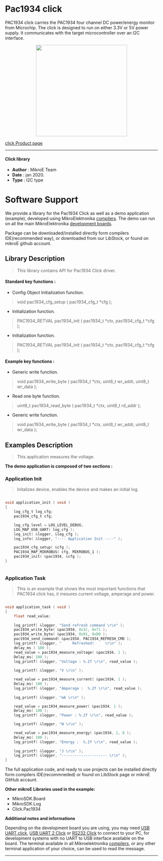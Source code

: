 
# Pac1934 click

PAC1934 click carries the PAC1934 four channel DC power/energy monitor from Microchip. The click is designed to run on either 3.3V or 5V power supply. It communicates with the target microcontroller over an I2C interface.

<p align="center">
  <img src="https://download.mikroe.com/images/click_for_ide/pac1934_click.png" height=300px>
</p>

[click Product page](<https://www.mikroe.com/pac1934-click>)

---


#### Click library 

- **Author**        : MikroE Team
- **Date**          : jan 2020.
- **Type**          : I2C type


# Software Support

We provide a library for the Pac1934 Click 
as well as a demo application (example), developed using MikroElektronika 
[compilers](https://shop.mikroe.com/compilers). 
The demo can run on all the main MikroElektronika [development boards](https://shop.mikroe.com/development-boards).

Package can be downloaded/installed directly form compilers IDE(recommended way), or downloaded from our LibStock, or found on mikroE github account. 

## Library Description

> This library contains API for Pac1934 Click driver.

#### Standard key functions :

- Config Object Initialization function.
> void pac1934_cfg_setup ( pac1934_cfg_t *cfg ); 
 
- Initialization function.
> PAC1934_RETVAL pac1934_init ( pac1934_t *ctx, pac1934_cfg_t *cfg );

- Initialization function.
> PAC1934_RETVAL pac1934_init ( pac1934_t *ctx, pac1934_cfg_t *cfg );

#### Example key functions :

- Generic write function.
> void pac1934_write_byte ( pac1934_t *ctx, uint8_t wr_addr, uint8_t wr_data );
 
- Read one byte function.
> uint8_t pac1934_read_byte ( pac1934_t *ctx, uint8_t rd_addr );

- Generic write function.
> void pac1934_write_byte ( pac1934_t *ctx, uint8_t wr_addr, uint8_t wr_data );

## Examples Description
 
> This application measures the voltage.

**The demo application is composed of two sections :**

### Application Init 

> Initalizes device, enables the device and makes an initial log. 

```c

void application_init ( void )
{
    log_cfg_t log_cfg;
    pac1934_cfg_t cfg;

    log_cfg.level = LOG_LEVEL_DEBUG;
    LOG_MAP_USB_UART( log_cfg );
    log_init( &logger, &log_cfg );
    log_info( &logger, "---- Application Init ----" );

    pac1934_cfg_setup( &cfg );
    PAC1934_MAP_MIKROBUS( cfg, MIKROBUS_1 );
    pac1934_init( &pac1934, &cfg );
}
  
```

### Application Task

> This is an example that shows the most important
  functions that PAC1934 click has, it mesures current voltage, amperage and power. 

```c

void application_task ( void )
{
    float read_value;
    
    log_printf( &logger, "Send refresh command \r\n" );
    pac1934_write_byte( &pac1934, 0x1C, 0x71 );
    pac1934_write_byte( &pac1934, 0x01, 0xD0 );
    pac1934_send_command( &pac1934, PAC1934_REFRESH_CMD );
    log_printf( &logger, "     Refreshed!     \r\n" );
    delay_ms ( 100 );
    read_value = pac1934_measure_voltage( &pac1934, 1 );
    Delay_ms( 100 );
    log_printf( &logger, "Voltage : %.2f \r\n", read_value );
    
    log_printf( &logger, "V \r\n" );

    read_value = pac1934_measure_current( &pac1934, 1 );
    Delay_ms( 100 );
    log_printf( &logger, "Amperage :  %.2f \r\n", read_value );
    
    log_printf( &logger, "mA \r\n" );

    read_value = pac1934_measure_power( &pac1934, 1 );
    Delay_ms( 100 );
    log_printf( &logger, "Power : %.2f \r\n", read_value );

    log_printf( &logger, "W \r\n" );

    read_value = pac1934_measure_energy( &pac1934, 1, 8 );
    Delay_ms( 100 );
    log_printf( &logger, "Energy :  %.2f \r\n", read_value );
    
    log_printf( &logger, "J \r\n" );
    log_printf( &logger, "--------------------- \r\n" );
}  

```

The full application code, and ready to use projects can be  installed directly form compilers IDE(recommneded) or found on LibStock page or mikroE GitHub accaunt.

**Other mikroE Libraries used in the example:** 

- MikroSDK.Board
- MikroSDK.Log
- Click.Pac1934

**Additional notes and informations**

Depending on the development board you are using, you may need 
[USB UART click](https://shop.mikroe.com/usb-uart-click), 
[USB UART 2 Click](https://shop.mikroe.com/usb-uart-2-click) or 
[RS232 Click](https://shop.mikroe.com/rs232-click) to connect to your PC, for 
development systems with no UART to USB interface available on the board. The 
terminal available in all Mikroelektronika 
[compilers](https://shop.mikroe.com/compilers), or any other terminal application 
of your choice, can be used to read the message.



---
